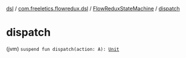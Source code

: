 [dsl](../../index.md) / [com.freeletics.flowredux.dsl](../index.md) / [FlowReduxStateMachine](index.md) / [dispatch](./dispatch.md)

# dispatch

(jvm) `suspend fun dispatch(action: A): `[`Unit`](https://kotlinlang.org/api/latest/jvm/stdlib/kotlin/-unit/index.html)